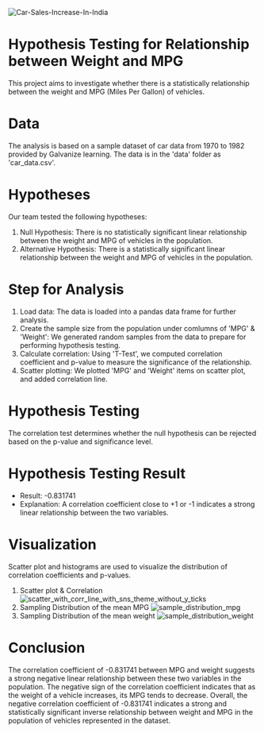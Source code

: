 ![Car-Sales-Increase-In-India](https://github.com/mesege1/stats_case_study/assets/135185712/11b259fd-e5ed-4868-a5d3-9034a6e6798e)
# Hypothesis Testing for Relationship between Weight and MPG
This project aims to investigate whether there is a statistically relationship between the weight and MPG (Miles Per Gallon) of vehicles.
# Data
The analysis is based on a sample dataset of car data from 1970 to 1982 provided by Galvanize learning. The data is in the 'data' folder as 'car_data.csv'.
# Hypotheses
Our team tested the following hypotheses:
1. Null Hypothesis: There is no statistically significant linear relationship between the weight and MPG of vehicles in the population. 
2. Alternative Hypothesis: There is a statistically significant linear relationship between the weight and MPG of vehicles in the population.
# Step for Analysis
1. Load data: The data is loaded into a pandas data frame for further analysis.
2. Create the sample size from the population under comlumns of 'MPG' & 'Weight': We generated random samples from the data to prepare for performing hypothesis testing.
4. Calculate correlation: Using 'T-Test', we computed correlation coefficient and p-value to measure the significance of the relationship.
5. Scatter plotting: We plotted 'MPG' and 'Weight' items on scatter plot, and added correlation line. 
# Hypothesis Testing
The correlation test determines whether the null hypothesis can be rejected based on the p-value and significance level.
# Hypothesis Testing Result
- Result: -0.831741
- Explanation: A correlation coefficient close to +1 or -1 indicates a strong linear relationship between the two variables. 
# Visualization
Scatter plot and histograms are used to visualize the distribution of correlation coefficients and p-values.
1. Scatter plot & Correlation
![scatter_with_corr_line_with_sns_theme_without_y_ticks](https://github.com/mesege1/stats_case_study/assets/135185712/64d51c40-6690-4c71-a33a-34b86e3e257d)
2. Sampling Distribution of the mean MPG
![sample_distribution_mpg](https://github.com/mesege1/stats_case_study/assets/135185712/aef91e8c-b7c7-48ac-a510-4268a826c7f4)
3. Sampling Distribution of the mean weight
![sample_distribution_weight](https://github.com/mesege1/stats_case_study/assets/135185712/117658d8-b571-45a1-b31a-c51465bf4392)
# Conclusion
The correlation coefficient of -0.831741 between MPG and weight suggests a strong negative linear relationship between these two variables in the population. The negative sign of the correlation coefficient indicates that as the weight of a vehicle increases, its MPG tends to decrease.
Overall, the negative correlation coefficient of -0.831741 indicates a strong and statistically significant inverse relationship between weight and MPG in the population of vehicles represented in the dataset.
